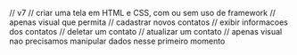 // v7
// criar uma tela em HTML e CSS, com ou sem uso de framework
// apenas visual que permita
// cadastrar novos contatos
// exibir informacoes dos contatos
// deletar um contato
// atualizar um contato
// apenas visual nao precisamos manipular dados nesse primeiro momento
